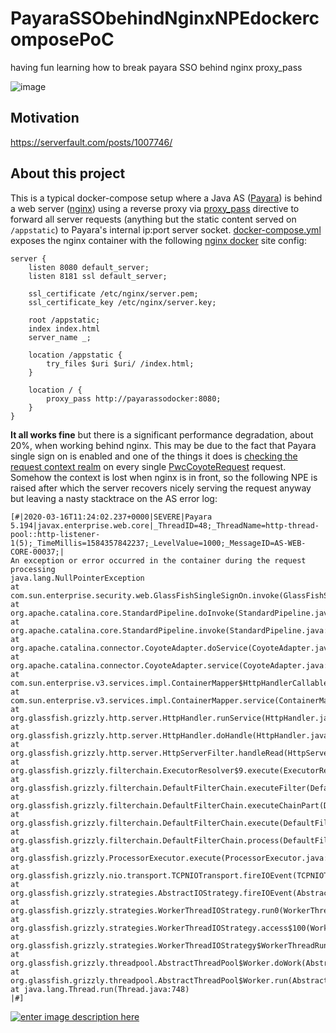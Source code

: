 # PayaraSSObehindNginxNPEdockercomposePoC
having fun learning how to break payara SSO behind nginx proxy_pass

![image](https://user-images.githubusercontent.com/3731026/77218635-af7b1180-6b2d-11ea-86cd-2442685a4387.png)

## Motivation

https://serverfault.com/posts/1007746/

## About this project

This is a typical docker-compose setup where a Java AS ([Payara][1]) is behind a web server ([nginx][2]) using a reverse proxy via [proxy_pass](http://nginx.org/en/docs/http/ngx_http_proxy_module.html#proxy_pass) directive to forward all server requests (anything but the static content served on `/appstatic`) to Payara's internal ip:port server socket. [docker-compose.yml](docker-compose.yml) exposes the nginx container with the following [nginx docker][2] site config:

```
server {
    listen 8080 default_server;
    listen 8181 ssl default_server;

    ssl_certificate /etc/nginx/server.pem;
    ssl_certificate_key /etc/nginx/server.key;

    root /appstatic;
    index index.html
    server_name _;

    location /appstatic {
        try_files $uri $uri/ /index.html;
    }

    location / {
        proxy_pass http://payarassodocker:8080;
    }
}
```

**It all works fine** but there is a significant performance degradation, about 20%, when working behind nginx. This may be due to the fact that Payara single sign on is enabled and one of the things it does is [checking the request context realm][3] on every single [PwcCoyoteRequest][4] request. Somehow the context is lost when nginx is in front, so the following NPE is raised after which the server recovers nicely serving the request anyway but leaving a nasty stacktrace on the AS error log:

```
[#|2020-03-16T11:24:02.237+0000|SEVERE|Payara 5.194|javax.enterprise.web.core|_ThreadID=48;_ThreadName=http-thread-pool::http-listener-1(5);_TimeMillis=1584357842237;_LevelValue=1000;_MessageID=AS-WEB-CORE-00037;|
An exception or error occurred in the container during the request processing
java.lang.NullPointerException
at com.sun.enterprise.security.web.GlassFishSingleSignOn.invoke(GlassFishSingleSignOn.java:327)
at org.apache.catalina.core.StandardPipeline.doInvoke(StandardPipeline.java:724)
at org.apache.catalina.core.StandardPipeline.invoke(StandardPipeline.java:575)
at org.apache.catalina.connector.CoyoteAdapter.doService(CoyoteAdapter.java:368)
at org.apache.catalina.connector.CoyoteAdapter.service(CoyoteAdapter.java:238)
at com.sun.enterprise.v3.services.impl.ContainerMapper$HttpHandlerCallable.call(ContainerMapper.java:520)
at com.sun.enterprise.v3.services.impl.ContainerMapper.service(ContainerMapper.java:217)
at org.glassfish.grizzly.http.server.HttpHandler.runService(HttpHandler.java:182)
at org.glassfish.grizzly.http.server.HttpHandler.doHandle(HttpHandler.java:156)
at org.glassfish.grizzly.http.server.HttpServerFilter.handleRead(HttpServerFilter.java:218)
at org.glassfish.grizzly.filterchain.ExecutorResolver$9.execute(ExecutorResolver.java:95)
at org.glassfish.grizzly.filterchain.DefaultFilterChain.executeFilter(DefaultFilterChain.java:260)
at org.glassfish.grizzly.filterchain.DefaultFilterChain.executeChainPart(DefaultFilterChain.java:177)
at org.glassfish.grizzly.filterchain.DefaultFilterChain.execute(DefaultFilterChain.java:109)
at org.glassfish.grizzly.filterchain.DefaultFilterChain.process(DefaultFilterChain.java:88)
at org.glassfish.grizzly.ProcessorExecutor.execute(ProcessorExecutor.java:53)
at org.glassfish.grizzly.nio.transport.TCPNIOTransport.fireIOEvent(TCPNIOTransport.java:524)
at org.glassfish.grizzly.strategies.AbstractIOStrategy.fireIOEvent(AbstractIOStrategy.java:89)
at org.glassfish.grizzly.strategies.WorkerThreadIOStrategy.run0(WorkerThreadIOStrategy.java:94)
at org.glassfish.grizzly.strategies.WorkerThreadIOStrategy.access$100(WorkerThreadIOStrategy.java:33)
at org.glassfish.grizzly.strategies.WorkerThreadIOStrategy$WorkerThreadRunnable.run(WorkerThreadIOStrategy.java:114)
at org.glassfish.grizzly.threadpool.AbstractThreadPool$Worker.doWork(AbstractThreadPool.java:569)
at org.glassfish.grizzly.threadpool.AbstractThreadPool$Worker.run(AbstractThreadPool.java:549)
at java.lang.Thread.run(Thread.java:748)
|#]
```
[![enter image description here][5]][5]



  [1]: https://hub.docker.com/r/payara/server-full/
  [2]: https://hub.docker.com/_/nginx
  [3]: https://github.com/javaee/glassfish/blob/f9e1f6361dcc7998cacccb574feef5b70bf84e23/appserver/web/web-glue/src/main/java/com/sun/enterprise/security/web/GlassFishSingleSignOn.java#L355
  [4]: https://github.com/javaee/glassfish/blob/master/appserver/web/web-glue/src/main/java/com/sun/enterprise/web/pwc/connector/coyote/PwcCoyoteRequest.java
  [5]: https://i.stack.imgur.com/JyfVL.png
